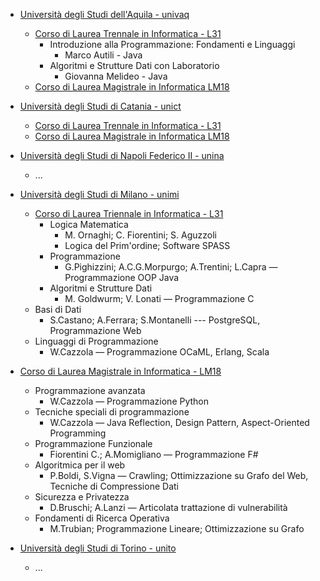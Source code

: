 
* [Università degli Studi dell'Aquila - univaq](http://www.univaq.it/)
    * [Corso di Laurea Trennale in Informatica - L31](http://www.disim.univaq.it/didattica/content.php?laurea=1&pid=549&did=0)
        * Introduzione alla Programmazione: Fondamenti e Linguaggi
            * Marco Autili - Java
        * Algoritmi e Strutture Dati con Laboratorio
            * Giovanna Melideo - Java
    * [Corso di Laurea Magistrale in Informatica LM18](http://www.univaq.it/section.php?id=1670&idcorso=522)


* [Università degli Studi di Catania - unict](http://www.unict.it/)
    * [Corso di Laurea Trennale in Informatica - L31](http://web.dmi.unict.it/Didattica/Laurea%20Triennale%20in%20Informatica%20L-31)
    * [Corso di Laurea Magistrale in Informatica LM18](http://web.dmi.unict.it/Didattica/Laurea%20Magistrale%20in%20Informatica%20LM-18)

* [Università degli Studi di Napoli Federico II - unina](http://www.unina.it/)
    * ...

* [Università degli Studi di Milano - unimi](http://www.unimi.it/)
    * [Corso di Laurea Triennale in Informatica - L31](http://www.ccdinf.unimi.it/it/corsiDiStudio/2015/F1Xof2/index.html)
    	* Logica Matematica
    		* M. Ornaghi; C. Fiorentini; S. Aguzzoli
    		* Logica del Prim'ordine; Software SPASS
    	* Programmazione
    		* G.Pighizzini; A.C.G.Morpurgo; A.Trentini; L.Capra — Programmazione OOP Java
    	* Algoritmi e Strutture Dati
    		* M. Goldwurm; V. Lonati — Programmazione C
  	* Basi di Dati
  		* S.Castano; A.Ferrara; S.Montanelli --- PostgreSQL, Programmazione Web
    * Linguaggi di Programmazione
      * W.Cazzola — Programmazione OCaML, Erlang, Scala
* [Corso di Laurea Magistrale in Informatica - LM18](http://www.ccdinf.unimi.it/it/corsiDiStudio/2015/F1Xof2/index.html)
    * Programmazione	avanzata
      * W.Cazzola — Programmazione Python
    * Tecniche speciali di programmazione
      * W.Cazzola — Java Reflection, Design Pattern, Aspect-Oriented Programming
    * Programmazione Funzionale
      * Fiorentini C.; A.Momigliano — Programmazione F#
    * Algoritmica per il web
      * P.Boldi, S.Vigna — Crawling; Ottimizzazione su Grafo del Web, Tecniche di Compressione Dati
    * Sicurezza e Privatezza
      * D.Bruschi; A.Lanzi — Articolata trattazione di vulnerabilità
    * Fondamenti di Ricerca Operativa
      * M.Trubian; Programmazione Lineare; Ottimizzazione su Grafo

* [Università degli Studi di Torino - unito](http://www.unito.it/)
    * ...
